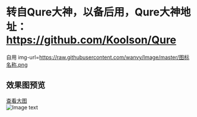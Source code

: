 # 转自Qure大神，以备后用，Qure大神地址：https://github.com/Koolson/Qure

自用
img-url=https://raw.githubusercontent.com/wanvy/Image/master/图标名称.png
## 效果图预览
[查看大图](https://raw.githubusercontent.com/wanvy/Image/master/Qure_Preview_All.png)<br>
![Image text](https://raw.githubusercontent.com/wanvy/Image/master/Qure_Preview_All.png)
